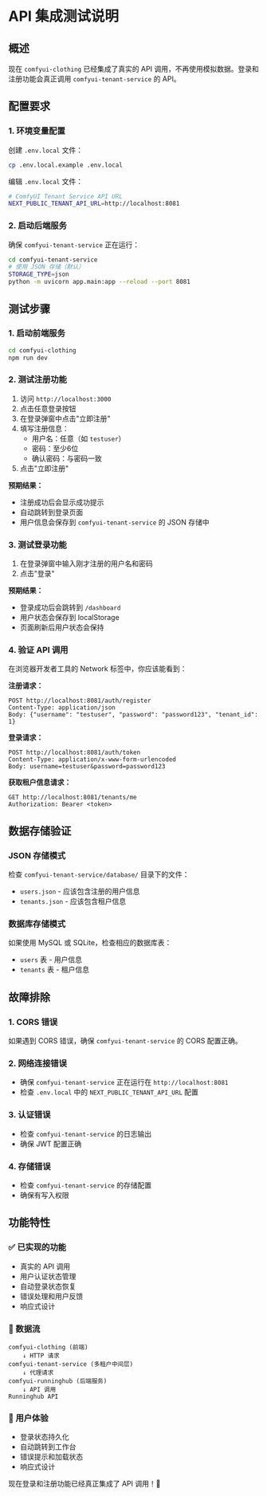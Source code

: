 # API 集成测试说明

## 概述

现在 `comfyui-clothing` 已经集成了真实的 API 调用，不再使用模拟数据。登录和注册功能会真正调用 `comfyui-tenant-service` 的 API。

## 配置要求

### 1. 环境变量配置

创建 `.env.local` 文件：
```bash
cp .env.local.example .env.local
```

编辑 `.env.local` 文件：
```bash
# ComfyUI Tenant Service API URL
NEXT_PUBLIC_TENANT_API_URL=http://localhost:8081
```

### 2. 启动后端服务

确保 `comfyui-tenant-service` 正在运行：
```bash
cd comfyui-tenant-service
# 使用 JSON 存储（默认）
STORAGE_TYPE=json
python -m uvicorn app.main:app --reload --port 8081
```

## 测试步骤

### 1. 启动前端服务
```bash
cd comfyui-clothing
npm run dev
```

### 2. 测试注册功能

1. 访问 `http://localhost:3000`
2. 点击任意登录按钮
3. 在登录弹窗中点击"立即注册"
4. 填写注册信息：
   - 用户名：任意（如 `testuser`）
   - 密码：至少6位
   - 确认密码：与密码一致
5. 点击"立即注册"

**预期结果：**
- 注册成功后会显示成功提示
- 自动跳转到登录页面
- 用户信息会保存到 `comfyui-tenant-service` 的 JSON 存储中

### 3. 测试登录功能

1. 在登录弹窗中输入刚才注册的用户名和密码
2. 点击"登录"

**预期结果：**
- 登录成功后会跳转到 `/dashboard`
- 用户状态会保存到 localStorage
- 页面刷新后用户状态会保持

### 4. 验证 API 调用

在浏览器开发者工具的 Network 标签中，你应该能看到：

**注册请求：**
```
POST http://localhost:8081/auth/register
Content-Type: application/json
Body: {"username": "testuser", "password": "password123", "tenant_id": 1}
```

**登录请求：**
```
POST http://localhost:8081/auth/token
Content-Type: application/x-www-form-urlencoded
Body: username=testuser&password=password123
```

**获取租户信息请求：**
```
GET http://localhost:8081/tenants/me
Authorization: Bearer <token>
```

## 数据存储验证

### JSON 存储模式
检查 `comfyui-tenant-service/database/` 目录下的文件：
- `users.json` - 应该包含注册的用户信息
- `tenants.json` - 应该包含租户信息

### 数据库存储模式
如果使用 MySQL 或 SQLite，检查相应的数据库表：
- `users` 表 - 用户信息
- `tenants` 表 - 租户信息

## 故障排除

### 1. CORS 错误
如果遇到 CORS 错误，确保 `comfyui-tenant-service` 的 CORS 配置正确。

### 2. 网络连接错误
- 确保 `comfyui-tenant-service` 正在运行在 `http://localhost:8081`
- 检查 `.env.local` 中的 `NEXT_PUBLIC_TENANT_API_URL` 配置

### 3. 认证错误
- 检查 `comfyui-tenant-service` 的日志输出
- 确保 JWT 配置正确

### 4. 存储错误
- 检查 `comfyui-tenant-service` 的存储配置
- 确保有写入权限

## 功能特性

### ✅ 已实现的功能
- 真实的 API 调用
- 用户认证状态管理
- 自动登录状态恢复
- 错误处理和用户反馈
- 响应式设计

### 🔄 数据流
```
comfyui-clothing (前端)
    ↓ HTTP 请求
comfyui-tenant-service (多租户中间层)
    ↓ 代理请求
comfyui-runninghub (后端服务)
    ↓ API 调用
Runninghub API
```

### 📱 用户体验
- 登录状态持久化
- 自动跳转到工作台
- 错误提示和加载状态
- 响应式设计

现在登录和注册功能已经真正集成了 API 调用！🎉
